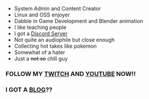 - System Admin and Content Creator
- Linux and OSS enjoyer
- Dabble in Game Development and Blender animation
- I like teaching people
- I got a [Discord Server](https://discord.gg/uwJHCknH6W)
- Not quite an audiophile but close enough
- Collecting hot takes like pokemon
- Somewhat of a hater
- Just a ~~not so~~ chill guy
### FOLLOW MY [TWITCH](https://twitch.tv/linlyboi) AND [YOUTUBE](https://youtube.com/@linlyboi) **NOW**!!
### I GOT A [BLOG](https://www.sewelam.org/)??
<!---
LinlyBoi/LinlyBoi is a ✨ special ✨ repository because its `README.md` (this file) appears on your GitHub profile.
You can click the Preview link to take a look at your changes.
--->
